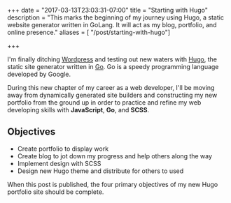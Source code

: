 +++
date = "2017-03-13T23:03:31-07:00"
title = "Starting with Hugo"
description = "This marks the beginning of my journey using Hugo, a static website generator written in GoLang. It will act as my blog, portfolio, and online presence."
aliases = [ "/post/starting-with-hugo"]

+++

I'm finally ditching [Wordpress](https://wordpress.org) and testing out new waters with [Hugo](https://gohugo.io), the static site generator written in [Go](https://golang.org). Go is a speedy programming language developed by Google.

During this new chapter of my career as a web developer, I'll be moving away from dynamically generated site builders and constructing my new portfolio from the ground up in order to practice and refine my web developing skills with **JavaScript**, **Go**, and **SCSS**.

## Objectives
- Create portfolio to display work
- Create blog to jot down my progress and help others along the way
- Implement design with SCSS
- Design new Hugo theme and distribute for others to used

When this post is published, the four primary objectives of my new Hugo portfolio site should be complete.
